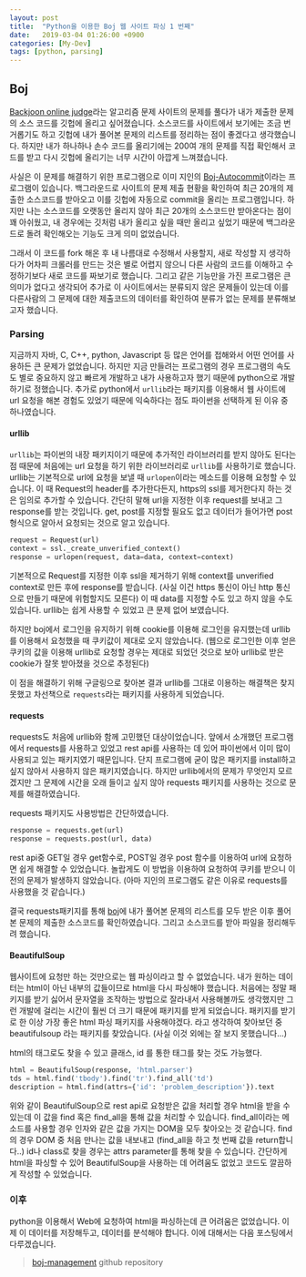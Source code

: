 ```yaml
---
layout: post
title:  "Python을 이용한 Boj 웹 사이트 파싱 1 번째"
date:   2019-03-04 01:26:00 +0900
categories: [My-Dev]
tags: [python, parsing]
---
```


## Boj
[Backjoon online judge][boj]라는 알고리즘 문제 사이트의 문제를 풀다가 내가 제출한 문제의
소스 코드를 깃헙에 올리고 싶어졌습니다. 소스코드를 사이트에서 보기에는 조금 번거롭기도 하고 깃헙에 내가 풀어본
문제의 리스트를 정리하는 점이 좋겠다고 생각했습니다. 하지만 내가 하나하나 손수 코드를 올리기에는 200여 개의
문제를 직접 확인해서 코드를 받고 다시 깃헙에 올리기는 너무 시간이 아깝게 느껴졌습니다.

사실은 이 문제를 해결하기 위한 프로그램으로 이미 지인의 [Boj-Autocommit][boj-autocommit]이라는 프로그램이 있습니다. 백그라운드로
사이트의 문제 제출 현황을 확인하여 최근 20개의 제출한 소스코드를 받아오고 이를 깃헙에 자동으로
commit을 올리는 프로그램입니다. 하지만 나는 소스코드를 오랫동안 올리지 않아 최근 20개의 소스코드만
받아온다는 점이 꽤 아쉬웠고, 내 경우에는 깃처럼 내가 올리고 싶을 때만 올리고 싶었기 때문에
백그라운드로 돌려 확인해오는 기능도 크게 의미 없었습니다.

그래서 이 코드를 fork 해온 후 내 나름대로 수정해서 사용할지, 새로 작성할 지 생각하다가
어차피 크롤러를 만드는 것은 별로 어렵지 않으니 다른 사람의 코드를 이해하고 수정하기보다 새로 코드를 짜보기로 했습니다.
그리고 같은 기능만을 가진 프로그램은 큰 의미가 없다고 생각되어 추가로 이 사이트에서는 분류되지 않은
문제들이 있는데 이를 다른사람의 그 문제에 대한 제출코드의 데이터를 확인하여 분류가 없는
문제를 분류해보고자 했습니다.

### Parsing
지금까지 자바, C, C++, python, Javascript 등 많은 언어를 접해와서 어떤 언어를 사용하든 큰 문제가 없었습니다.
하지만 지금 만들려는 프로그램의 경우 프로그램의 속도도 별로 중요하지 않고 빠르게 개발하고 내가 사용하고자
했기 때문에 python으로 개발하기로 정했습니다. 추가로 python에서 `urllib`라는 패키지를
이용해서 웹 사이트에 url 요청을 해본 경험도 있었기 때문에 익숙하다는 점도 파이썬을 선택하게 된 이유 중 하나였습니다.

#### urllib
`urllib`는 파이썬의 내장 패키지이기 때문에 추가적인 라이브러리를
받지 않아도 된다는 점 때문에 처음에는 url 요청을 하기 위한 라이브러리로 `urllib`를 사용하기로 했습니다.
urllib는 기본적으로 url에 요청을 보낼 때 `urlopen`이라는 메소드를 이용해 요청할 수 있습니다.
이 때 Request의 header를 추가한다든지, https의 ssl를 제거한다지 하는 것은 임의로 추가할 수 있습니다.
간단히 말해 url을 지정한 이후 request를 보내고 그 response를 받는 것입니다.
get, post를 지정할 필요도 없고 데이터가 들어가면 post형식으로 알아서 요청되는 것으로 알고 있습니다.

```python
request = Request(url)
context = ssl._create_unverified_context()
response = urlopen(request, data=data, context=context)
```

기본적으로 Request를 지정한 이후 ssl을 제거하기 위해 context를 unverified context로 만든 후에
response를 받습니다. (사실 이건 https 통신이 아닌 http 통신으로 만들기 때문에 위험할지도 모른다)
이 때 data를 지정할 수도 있고 하지 않을 수도 있습니다. urllib는 쉽게 사용할 수 있었고 큰 문제 없어 보였습니다.

하지만 boj에서 로그인을 유지하기 위해 cookie를 이용해 로그인을 유지했는데 urllib를 이용해서 요청했을 때
쿠키값이 제대로 오지 않았습니다. (웹으로 로그인한 이후 얻은 쿠키의 값을 이용해 urllib로 요청할 경우는
제대로 되었던 것으로 보아 urllib로 받은 cookie가 잘못 받아졌을 것으로 추정된다)

이 점을 해결하기 위해 구글링으로 찾아본 결과 urllib를 그대로 이용하는 해결책은 찾지 못했고
차선책으로 `requests`라는 패키지를 사용하게 되었습니다.

#### requests
requests도 처음에 urllib와 함께 고민했던 대상이었습니다. 앞에서 소개했던 프로그램에서 requests를 사용하고 있었고
rest api를 사용하는 데 있어 파이썬에서 이미 많이 사용되고 있는 패키지였기 때문입니다.
단지 프로그램에 굳이 많은 패키지를 install하고 싶지 않아서 사용하지 않은 패키지였습니다.
하지만 urllib에서의 문제가 무엇인지 모르겠지만 그 문제에 시간을 오래 들이고 싶지 않아 requests 패키지를
사용하는 것으로 문제를 해결하였습니다.

requests 패키지도 사용방법은 간단하였습니다.
```python
response = requests.get(url)
response = requests.post(url, data)
```

rest api중 GET일 경우 get함수로, POST일 경우 post 함수를 이용하여 url에 요청하면 쉽게 해결할 수 있었습니다.
놀랍게도 이 방법을 이용하여 요청하여 쿠키를 받으니 이전의 문제가 발생하지 않았습니다. (아마 지인의 프로그램도
같은 이유로 requests를 사용했을 것 같습니다.)

결국 requests패키지를 통해 [boj][boj]에 내가 풀어본 문제의 리스트를 모두 받은 이후 풀어본 문제의 제출한 소스코드를
확인하였습니다. 그리고 소스코드를 받아 파일을 정리해두려 했습니다.

#### BeautifulSoup
웹사이트에 요청만 하는 것만으로는 웹 파싱이라고 할 수 없었습니다. 내가 원하는 데이터는 html이 아닌 내부의 값들이므로
html을 다시 파싱해야 했습니다. 처음에는 정말 패키지를 받기 싫어서 문자열을 조작하는 방법으로 잘라내서 사용해볼까도
생각했지만 그런 개발에 걸리는 시간이 훨씬 더 크기 때문에 패키지를 받게 되었습니다.
패키지를 받기로 한 이상 가장 좋은 html 파싱 패키지를 사용해야겠다. 라고 생각하여 찾아보던 중
beautifulsoup 라는 패키지를 찾았습니다. (사실 이것 외에는 잘 보지 못했습니다...)

html의 태그로도 찾을 수 있고 클래스, id 를 통한 태그를 찾는 것도 가능했다.
```python
html = BeautifulSoup(response, 'html.parser')
tds = html.find('tbody').find('tr').find_all('td')
description = html.find(attrs={'id': 'problem_description'}).text
```

위와 같이 BeautifulSoup으로 rest api로 요청받은 값을 처리할 경우 html을 받을 수 있는데
이 값을 find 혹은 find_all을 통해 값을 처리할 수 있습니다.
find_all이라는 메소드를 사용할 경우 인자와 같은 값을 가지는 DOM을 모두 찾아오는 것 같습니다.
find의 경우 DOM 중 처음 만나는 값을 내보내고 (find_all을 하고 첫 번째 값을 return합니다..)
id나 class로 찾을 경우는 attrs parameter를 통해 찾을 수 있습니다.
간단하게 html을 파싱할 수 있어 BeautifulSoup을 사용하는 데 어려움도 없었고 코드도 깔끔하게 작성할 수 있었습니다.

### 이후

python을 이용해서 Web에 요청하여 html을 파싱하는데 큰 어려움은 없었습니다. 이제 이
데이터를 저장해두고, 데이터를 분석해야 합니다. 이에 대해서는 다음 포스팅에서 다루겠습니다.

> [boj-management][boj-management] github repository

[boj]: https://www.acmicpc.net/
[boj-autocommit]: https://github.com/ISKU/BOJ-AutoCommit/
[boj-management]: https://github.com/HyeockJinKim/baekjoon-management/